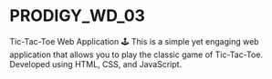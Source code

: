 # PRODIGY_WD_03
Tic-Tac-Toe Web Application 🕹️ This is a simple yet engaging web application that allows you to play the classic game of Tic-Tac-Toe. Developed using HTML, CSS, and JavaScript.
